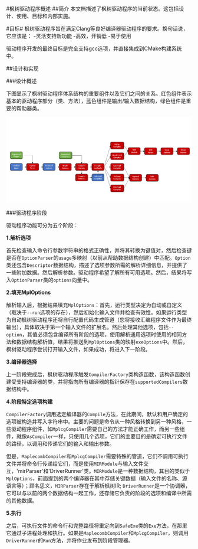 #枫树驱动程序概述
##简介
本文档描述了枫树驱动程序的当前状态。这包括设计、使用、目标和内部实施。

#目标#
枫树驱动程序旨在满足Clang等良好编译器驱动程序的要求。换句话说，它应该是：
-灵活支持新功能
-高效，开销低
-易于使用

驱动程序开发的最终目标是完全支持gcc选项，并直接集成到CMake构建系统中。

##设计和实现

###设计概述

下图显示了枫树驱动程序体系结构的重要组件以及它们之间的关系。红色组件表示基本的驱动程序部分（类、方法），蓝色组件是输出/输入数据结构，绿色组件是重要的帮助器类。

![](media/MapleDriverStructure.png)

###驱动程序阶段

驱动程序功能可分为五个阶段：

**1.解析选项**

首先检查输入命令行参数字符串的格式正确性，并将其转换为键值对，然后检查键是否在`OptionParser`的`usage`多映射（以前从帮助数据结构创建）中匹配。`Option`类还包含`Descriptor`数据结构，描述了选项参数所需的解析详细信息，并提供了一些附加数据。然后解析参数。驱动程序希望了解所有可用选项。然后，结果将写入`OptionParser`类的`options`向量中。


**2.填充MplOptions**

解析输入后，根据结果填充`MplOptions`：首先，运行类型决定为自动或自定义（取决于`--run`选项的存在），然后初始化输入文件并检查有效性。如果运行类型为自动枫树驱动程序还将自行配置代码生成管道（您将接收汇编程序文件作为最终输出），具体取决于第一个输入文件的扩展名。然后处理其他选项，包括`--option`，其值必须包含编译所有阶段的选项，使用解析通用选项时使用的相同方法和数据结构解析值，结果将推送到`MplOptions`类的映射`exeOptions`中。然后，枫树驱动程序尝试打开输入文件，如果成功，将进入下一阶段。

**3.编译器选择**

上一阶段完成后，枫树驱动程序触发`CompilerFactory`类构造函数，该构造函数创建受支持编译器的类，并将指向所有编译器的指针保存在`supportedCompilers`数据结构中。

**4.阶段特定选项构建**

`CompilerFactory`调用选定编译器的`Compile`方法，在此期间，默认和用户确定的选项被构造并写入字符串中。主要的问题是命令从一种风格转换到另一种风格，一些驱动程序组件，如`MplcgCompiler`需要自己的方法才能正确工作，而另一些组件，就像`AsCompiler`一样，只使用几个选项，它们的主要目的是确定可执行文件的路径，以调用和传递它们的输入和输出参数。

但是，`MaplecombCompiler`和`MplcgCompiler`需要特殊的管道，它们不调用可执行文件并将命令行传递给它们，而是使用`MIRModule`与输入文件交互，'mirParser'和'DriverRunner'类。`MIRModule`是一种数据结构，其目的类似于`MplOptions`，前面提到的两个编译器在其中存储关键数据（输入文件的名称、源语言等）；顾名思义，`MIRParser`存在于解析枫树IR; `DriverRunner`是一个协调器，它可以与以前的两个数据结构一起工作，还存储它负责的阶段的选项和编译中所需的其他数据。

**5.执行**

之后，可执行文件的命令行和完整路径将重定向到`SafeExe`类的`Exe`方法，在那里它通过子进程处理和执行。如果是`MaplecombCompiler`和`MplcgCompiler`，则调用`DriverRunner`的`Run`方法，并将作业发布到阶段管理器。
